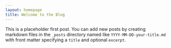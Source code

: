 ```yaml
---
layout: homepage
title: Welcome to the Blog
---
```


This is a placeholder first post. You can add new posts by creating markdown files in the `_posts` directory named like `YYYY-MM-DD-your-title.md` with front matter specifying a `title` and optional `excerpt`.


